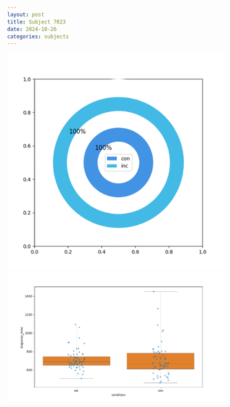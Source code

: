 ```yaml
---
layout: post
title: Subject 7023
date: 2024-10-26
categories: subjects
---
```


![](data/7023/run-16/7023_accuracy_by_condition.png)
![](data/7023/run-16/7023_rt.png)
